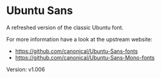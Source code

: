 # Ubuntu Sans

A refreshed version of the classic Ubuntu font.

For more information have a look at the upstream website:
* https://github.com/canonical/Ubuntu-Sans-fonts
* https://github.com/canonical/Ubuntu-Sans-Mono-fonts

Version: v1.006
